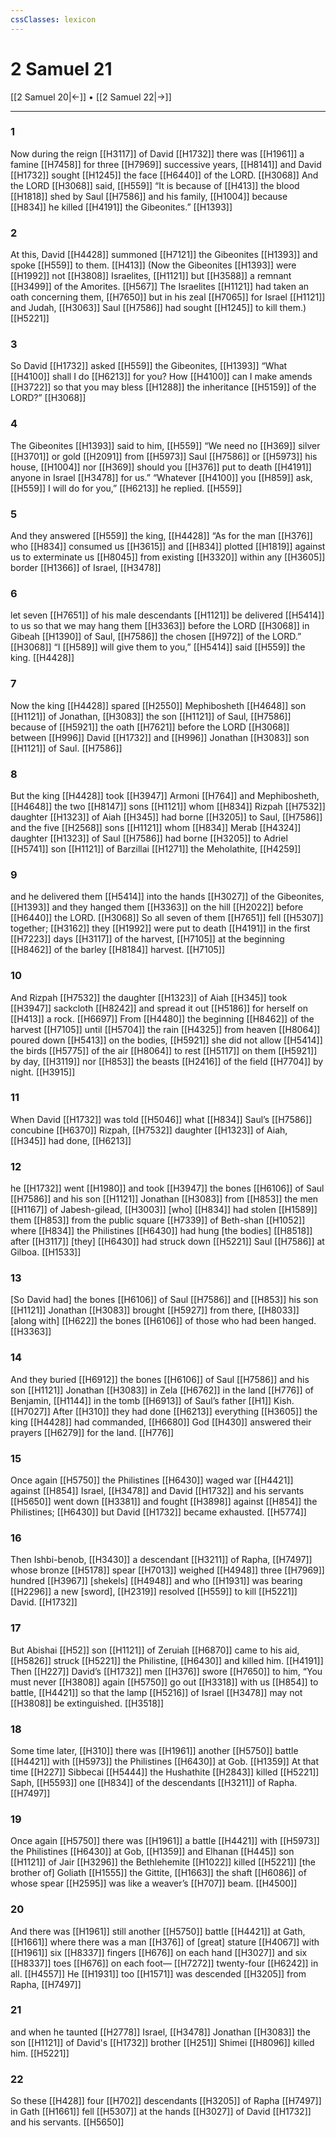 ```yaml
---
cssClasses: lexicon
---
```


# 2 Samuel 21

[[2 Samuel 20|←]] • [[2 Samuel 22|→]]

---

### 1
Now during the reign [[H3117]] of David [[H1732]] there was [[H1961]] a famine [[H7458]] for three [[H7969]] successive years, [[H8141]] and David [[H1732]] sought [[H1245]] the face [[H6440]] of the LORD. [[H3068]] And the LORD [[H3068]] said, [[H559]] “It is because of [[H413]] the blood [[H1818]] shed by Saul [[H7586]] and his family, [[H1004]] because [[H834]] he killed [[H4191]] the Gibeonites.” [[H1393]]

### 2
At this, David [[H4428]] summoned [[H7121]] the Gibeonites [[H1393]] and spoke [[H559]] to them. [[H413]] (Now the Gibeonites [[H1393]] were [[H1992]] not [[H3808]] Israelites, [[H1121]] but [[H3588]] a remnant [[H3499]] of the Amorites. [[H567]] The Israelites [[H1121]] had taken an oath concerning them, [[H7650]] but in his zeal [[H7065]] for Israel [[H1121]] and Judah, [[H3063]] Saul [[H7586]] had sought [[H1245]] to kill them.) [[H5221]]

### 3
So David [[H1732]] asked [[H559]] the Gibeonites, [[H1393]] “What [[H4100]] shall I do [[H6213]] for you?  How [[H4100]] can I make amends [[H3722]] so that you may bless [[H1288]] the inheritance [[H5159]] of the LORD?” [[H3068]]

### 4
The Gibeonites [[H1393]] said to him, [[H559]] “We need no [[H369]] silver [[H3701]] or gold [[H2091]] from [[H5973]] Saul [[H7586]] or [[H5973]] his house, [[H1004]] nor [[H369]] should you [[H376]] put to death [[H4191]] anyone in Israel [[H3478]] for us.”  “Whatever [[H4100]] you [[H859]] ask, [[H559]] I will do for you,” [[H6213]] he replied. [[H559]]

### 5
And they answered [[H559]] the king, [[H4428]] “As for the man [[H376]] who [[H834]] consumed us [[H3615]] and [[H834]] plotted [[H1819]] against us  to exterminate us [[H8045]] from existing [[H3320]] within any [[H3605]] border [[H1366]] of Israel, [[H3478]]

### 6
let seven [[H7651]] of his male descendants [[H1121]] be delivered [[H5414]] to us  so that we may hang them [[H3363]] before the LORD [[H3068]] in Gibeah [[H1390]] of Saul, [[H7586]] the chosen [[H972]] of the LORD.” [[H3068]] “I [[H589]] will give them to you,” [[H5414]] said [[H559]] the king. [[H4428]]

### 7
Now the king [[H4428]] spared [[H2550]] Mephibosheth [[H4648]] son [[H1121]] of Jonathan, [[H3083]] the son [[H1121]] of Saul, [[H7586]] because of [[H5921]] the oath [[H7621]] before the LORD [[H3068]] between [[H996]] David [[H1732]] and [[H996]] Jonathan [[H3083]] son [[H1121]] of Saul. [[H7586]]

### 8
But the king [[H4428]] took [[H3947]] Armoni [[H764]] and Mephibosheth, [[H4648]] the two [[H8147]] sons [[H1121]] whom [[H834]] Rizpah [[H7532]] daughter [[H1323]] of Aiah [[H345]] had borne [[H3205]] to Saul, [[H7586]] and the five [[H2568]] sons [[H1121]] whom [[H834]] Merab [[H4324]] daughter [[H1323]] of Saul [[H7586]] had borne [[H3205]] to Adriel [[H5741]] son [[H1121]] of Barzillai [[H1271]] the Meholathite, [[H4259]]

### 9
and he delivered them [[H5414]] into the hands [[H3027]] of the Gibeonites, [[H1393]] and they hanged them [[H3363]] on the hill [[H2022]] before [[H6440]] the LORD. [[H3068]] So all seven of them [[H7651]] fell [[H5307]] together; [[H3162]] they [[H1992]] were put to death [[H4191]] in the first [[H7223]] days [[H3117]] of the harvest, [[H7105]] at the beginning [[H8462]] of the barley [[H8184]] harvest. [[H7105]]

### 10
And Rizpah [[H7532]] the daughter [[H1323]] of Aiah [[H345]] took [[H3947]] sackcloth [[H8242]] and spread it out [[H5186]] for herself  on [[H413]] a rock. [[H6697]] From [[H4480]] the beginning [[H8462]] of the harvest [[H7105]] until [[H5704]] the rain [[H4325]] from heaven [[H8064]] poured down [[H5413]] on the bodies, [[H5921]] she did not allow [[H5414]] the birds [[H5775]] of the air [[H8064]] to rest [[H5117]] on them [[H5921]] by day, [[H3119]] nor [[H853]] the beasts [[H2416]] of the field [[H7704]] by night. [[H3915]]

### 11
When David [[H1732]] was told [[H5046]] what [[H834]] Saul’s [[H7586]] concubine [[H6370]] Rizpah, [[H7532]] daughter [[H1323]] of Aiah, [[H345]] had done, [[H6213]]

### 12
he [[H1732]] went [[H1980]] and took [[H3947]] the bones [[H6106]] of Saul [[H7586]] and his son [[H1121]] Jonathan [[H3083]] from [[H853]] the men [[H1167]] of Jabesh-gilead, [[H3003]] [who] [[H834]] had stolen [[H1589]] them [[H853]] from the public square [[H7339]] of  Beth-shan [[H1052]] where [[H834]] the Philistines [[H6430]] had hung [the bodies] [[H8518]] after [[H3117]] [they] [[H6430]] had struck down [[H5221]] Saul [[H7586]] at Gilboa. [[H1533]]

### 13
[So David had] the bones [[H6106]] of Saul [[H7586]] and [[H853]] his son [[H1121]] Jonathan [[H3083]] brought [[H5927]] from there, [[H8033]] [along with] [[H622]] the bones [[H6106]] of those who had been hanged. [[H3363]]

### 14
And they buried [[H6912]] the bones [[H6106]] of Saul [[H7586]] and his son [[H1121]] Jonathan [[H3083]] in Zela [[H6762]] in the land [[H776]] of Benjamin, [[H1144]] in the tomb [[H6913]] of Saul’s father [[H1]] Kish. [[H7027]] After [[H310]] they had done [[H6213]] everything [[H3605]] the king [[H4428]] had commanded, [[H6680]] God [[H430]] answered their prayers [[H6279]] for the land. [[H776]]

### 15
Once again [[H5750]] the Philistines [[H6430]] waged war [[H4421]] against [[H854]] Israel, [[H3478]] and David [[H1732]] and his servants [[H5650]] went down [[H3381]] and fought [[H3898]] against [[H854]] the Philistines; [[H6430]] but David [[H1732]] became exhausted. [[H5774]]

### 16
Then Ishbi-benob, [[H3430]] a descendant [[H3211]] of Rapha, [[H7497]] whose bronze [[H5178]] spear [[H7013]] weighed [[H4948]] three [[H7969]] hundred [[H3967]] [shekels] [[H4948]] and who [[H1931]] was bearing [[H2296]] a new [sword], [[H2319]] resolved [[H559]] to kill [[H5221]] David. [[H1732]]

### 17
But Abishai [[H52]] son [[H1121]] of Zeruiah [[H6870]] came to his aid, [[H5826]] struck [[H5221]] the Philistine, [[H6430]] and killed him. [[H4191]] Then [[H227]] David’s [[H1732]] men [[H376]] swore [[H7650]] to him,  “You must never [[H3808]] again [[H5750]] go out [[H3318]] with us [[H854]] to battle, [[H4421]] so that the lamp [[H5216]] of Israel [[H3478]] may not [[H3808]] be extinguished. [[H3518]]

### 18
Some time later, [[H310]] there was [[H1961]] another [[H5750]] battle [[H4421]] with [[H5973]] the Philistines [[H6430]] at Gob. [[H1359]] At that time [[H227]] Sibbecai [[H5444]] the Hushathite [[H2843]] killed [[H5221]] Saph, [[H5593]] one [[H834]] of the descendants [[H3211]] of Rapha. [[H7497]]

### 19
Once again [[H5750]] there was [[H1961]] a battle [[H4421]] with [[H5973]] the Philistines [[H6430]] at Gob, [[H1359]] and Elhanan [[H445]] son [[H1121]] of Jair [[H3296]] the Bethlehemite [[H1022]] killed [[H5221]] [the brother of] Goliath [[H1555]] the Gittite, [[H1663]] the shaft [[H6086]] of whose spear [[H2595]] was like a weaver’s [[H707]] beam. [[H4500]]

### 20
And there was [[H1961]] still another [[H5750]] battle [[H4421]] at Gath, [[H1661]] where there was a man [[H376]] of  [great] stature [[H4067]] with [[H1961]] six [[H8337]] fingers [[H676]] on each hand [[H3027]] and six [[H8337]] toes [[H676]] on each foot— [[H7272]] twenty-four [[H6242]] in all. [[H4557]] He [[H1931]] too [[H1571]] was descended [[H3205]] from Rapha, [[H7497]]

### 21
and when he taunted [[H2778]] Israel, [[H3478]] Jonathan [[H3083]] the son [[H1121]] of David's [[H1732]] brother [[H251]] Shimei [[H8096]] killed him. [[H5221]]

### 22
So these [[H428]] four [[H702]] descendants [[H3205]] of Rapha [[H7497]] in Gath [[H1661]] fell [[H5307]] at the hands [[H3027]] of David [[H1732]] and his servants. [[H5650]]

